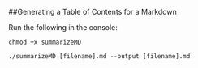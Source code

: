##Generating a Table of Contents for a Markdown

Run the following in the console:

    chmod +x summarizeMD

    ./summarizeMD [filename].md --output [filename].md

